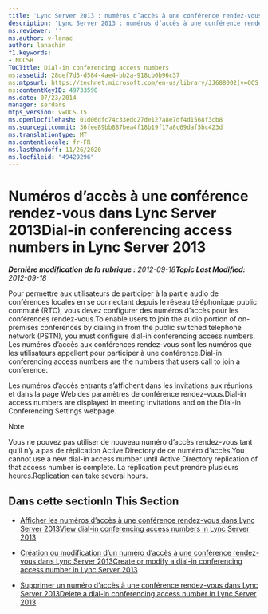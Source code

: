 ```yaml
---
title: 'Lync Server 2013 : numéros d’accès à une conférence rendez-vous'
description: 'Lync Server 2013 : numéros d’accès à une conférence rendez-vous.'
ms.reviewer: ''
ms.author: v-lanac
author: lanachin
f1.keywords:
- NOCSH
TOCTitle: Dial-in conferencing access numbers
ms:assetid: 28def7d3-d584-4ae4-bb2a-918cb0b96c37
ms:mtpsurl: https://technet.microsoft.com/en-us/library/JJ688002(v=OCS.15)
ms:contentKeyID: 49733590
ms.date: 07/23/2014
manager: serdars
mtps_version: v=OCS.15
ms.openlocfilehash: 01d06dfc74c33edc27de127a8e7df4d1568f3cb8
ms.sourcegitcommit: 36fee89bb887bea4f18b19f17a8c69daf5bc423d
ms.translationtype: MT
ms.contentlocale: fr-FR
ms.lasthandoff: 11/26/2020
ms.locfileid: "49429296"
---
```

# <a name="dial-in-conferencing-access-numbers-in-lync-server-2013"></a><span data-ttu-id="c2f18-103">Numéros d’accès à une conférence rendez-vous dans Lync Server 2013</span><span class="sxs-lookup"><span data-stu-id="c2f18-103">Dial-in conferencing access numbers in Lync Server 2013</span></span>

<div data-xmlns="http://www.w3.org/1999/xhtml">

<div class="topic" data-xmlns="http://www.w3.org/1999/xhtml" data-msxsl="urn:schemas-microsoft-com:xslt" data-cs="https://msdn.microsoft.com/">

<div data-asp="https://msdn2.microsoft.com/asp">



</div>

<div id="mainSection">

<div id="mainBody"><span data-ttu-id="c2f18-104">

<span> </span></span><span class="sxs-lookup"><span data-stu-id="c2f18-104">

<span> </span></span></span>

<span data-ttu-id="c2f18-105">_**Dernière modification de la rubrique :** 2012-09-18_</span><span class="sxs-lookup"><span data-stu-id="c2f18-105">_**Topic Last Modified:** 2012-09-18_</span></span>

<span data-ttu-id="c2f18-106">Pour permettre aux utilisateurs de participer à la partie audio de conférences locales en se connectant depuis le réseau téléphonique public commuté (RTC), vous devez configurer des numéros d’accès pour les conférences rendez-vous.</span><span class="sxs-lookup"><span data-stu-id="c2f18-106">To enable users to join the audio portion of on-premises conferences by dialing in from the public switched telephone network (PSTN), you must configure dial-in conferencing access numbers.</span></span> <span data-ttu-id="c2f18-107">Les numéros d’accès aux conférences rendez-vous sont les numéros que les utilisateurs appellent pour participer à une conférence.</span><span class="sxs-lookup"><span data-stu-id="c2f18-107">Dial-in conferencing access numbers are the numbers that users call to join a conference.</span></span>

<span data-ttu-id="c2f18-108">Les numéros d’accès entrants s’affichent dans les invitations aux réunions et dans la page Web des paramètres de conférence rendez-vous.</span><span class="sxs-lookup"><span data-stu-id="c2f18-108">Dial-in access numbers are displayed in meeting invitations and on the Dial-in Conferencing Settings webpage.</span></span>

<div>


> [!NOTE]  
> <span data-ttu-id="c2f18-109">Vous ne pouvez pas utiliser de nouveau numéro d’accès rendez-vous tant qu’il n’y a pas de réplication Active Directory de ce numéro d’accès.</span><span class="sxs-lookup"><span data-stu-id="c2f18-109">You cannot use a new dial-in access number until Active Directory replication of that access number is complete.</span></span> <span data-ttu-id="c2f18-110">La réplication peut prendre plusieurs heures.</span><span class="sxs-lookup"><span data-stu-id="c2f18-110">Replication can take several hours.</span></span>



</div>

<div>

## <a name="in-this-section"></a><span data-ttu-id="c2f18-111">Dans cette section</span><span class="sxs-lookup"><span data-stu-id="c2f18-111">In This Section</span></span>

  - [<span data-ttu-id="c2f18-112">Afficher les numéros d’accès à une conférence rendez-vous dans Lync Server 2013</span><span class="sxs-lookup"><span data-stu-id="c2f18-112">View dial-in conferencing access numbers in Lync Server 2013</span></span>](lync-server-2013-view-dial-in-conferencing-access-numbers.md)

  - [<span data-ttu-id="c2f18-113">Création ou modification d’un numéro d’accès à une conférence rendez-vous dans Lync Server 2013</span><span class="sxs-lookup"><span data-stu-id="c2f18-113">Create or modify a dial-in conferencing access number in Lync Server 2013</span></span>](lync-server-2013-create-or-modify-a-dial-in-conferencing-access-number.md)

  - [<span data-ttu-id="c2f18-114">Supprimer un numéro d’accès à une conférence rendez-vous dans Lync Server 2013</span><span class="sxs-lookup"><span data-stu-id="c2f18-114">Delete a dial-in conferencing access number in Lync Server 2013</span></span>](lync-server-2013-delete-a-dial-in-conferencing-access-number.md)

<span data-ttu-id="c2f18-115"></div>

</div>

<span> </span>

</div>

</div>

</span><span class="sxs-lookup"><span data-stu-id="c2f18-115"></div>

</div>

<span> </span>

</div>

</div>

</span></span></div>

